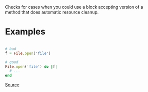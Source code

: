 
Checks for cases when you could use a block
accepting version of a method that does automatic
resource cleanup.

# Examples

```ruby

# bad
f = File.open('file')

# good
File.open('file') do |f|
  # ...
end
```

[Source](http://www.rubydoc.info/gems/rubocop/RuboCop/Cop/Style/AutoResourceCleanup)